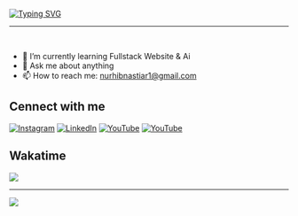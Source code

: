 [![Typing SVG](https://readme-typing-svg.herokuapp.com?font=Fira+Code&weight=600&size=40&duration=4000&pause=303&center=true&vCenter=true&width=500&height=100&lines=Hi+there+I'm+Aria+%F0%9F%91%8B)](https://git.io/typing-svg)

---
<br>

- 🌱 I’m currently learning Fullstack Website & Ai
- 💬 Ask me about anything
- 📫 How to reach me: nurhibnastiar1@gmail.com

## **Cennect with me**

<!-- [![Facebook](https://img.shields.io/badge/Facebook-%231877F2.svg?logo=Facebook&logoColor=white)](https://facebook.com/Renalddyaldy)  -->
<!-- [![Discord](https://img.shields.io/badge/Discord-%237289DA.svg?logo=discord&logoColor=white)](https://discord.gg/439406947767418880)  -->
[![Instagram](https://img.shields.io/badge/Instagram-%23E4405F.svg?logo=Instagram&logoColor=white)](https://www.instagram.com/aria.justtry/) 
[![LinkedIn](https://img.shields.io/badge/LinkedIn-%230077B5.svg?logo=linkedin&logoColor=white)](https://www.linkedin.com/in/hibnastiar/) 
[![YouTube](https://img.shields.io/badge/YouTube-%23FF0000.svg?logo=YouTube&logoColor=white)](https://www.youtube.com/@aria.justtry) 
[![YouTube](https://img.shields.io/badge/Twitter%20-%231e1e1e.svg?logo=x&logoColor=white)](https://x.com/Hypenastiar) 
<!-- [![Medium](https://img.shields.io/badge/Medium-12100E?logo=medium&logoColor=white)](https://medium.com/@Reinalddy)  -->


## **Wakatime**

<img src="https://wakatime.com/share/@c2503bdb-9bfc-4d7f-a08c-86c8171b582b/499a93df-9641-4c2b-9ae9-2d8cb301b45c.svg">

---
[![](https://visitcount.itsvg.in/api?id=hibnastiar27&label=Profile%20Views&icon=0&pretty=true)](https://visitcount.itsvg.in)

<!-- <a href="https://github.com/hibnastiar27">
<img align="center" src="https://github-readme-stats.vercel.app/api?username=hibnastiar27&bg_color=30,e96443,904e95&title_color=fff&text_color=fff" alt="Aria github stats"/>
</a> -->
